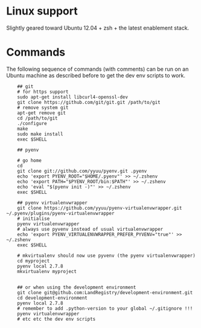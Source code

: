 # Linux support

Slightly geared toward Ubuntu 12.04 + zsh + the latest enablement stack.

# Commands

The following sequence of commands (with comments) can be run on an Ubuntu machine as described before to get the dev env scripts to work.


		## git
		# for https support
		sudo apt-get install libcurl4-openssl-dev
		git clone https://github.com/git/git.git /path/to/git
		# remove system git
		apt-get remove git
		cd /path/to/git
		./configure
		make
		sudo make install
		exec $SHELL

		## pyenv

		# go home
		cd
		git clone git://github.com/yyuu/pyenv.git .pyenv
		echo 'export PYENV_ROOT="$HOME/.pyenv"' >> ~/.zshenv
		echo 'export PATH="$PYENV_ROOT/bin:$PATH"' >> ~/.zshenv
		echo 'eval "$(pyenv init -)"' >> ~/.zshenv
		exec $SHELL

		## pyenv virtualenvwrapper
		git clone https://github.com/yyuu/pyenv-virtualenvwrapper.git ~/.pyenv/plugins/pyenv-virtualenvwrapper
		# initialise
		pyenv virtualenvwrapper
		# always use pyvenv instead of usual virtualenvwrapper
		echo 'export PYENV_VIRTUALENVWRAPPER_PREFER_PYVENV="true"' >> ~/.zshenv
		exec $SHELL

		# mkvirtualenv should now use pyvenv (the pyenv virtualenvwrapper)
		cd myproject
		pyenv local 2.7.8
		mkvirtualenv myproject


		## or when using the development environment
		git clone git@github.com:LandRegistry/development-environment.git
		cd development-environment
		pyenv local 2.7.8
		# remember to add .python-version to your global ~/.gitignore !!!
		pyenv virtualenvwrapper
		# etc etc the dev env scripts
